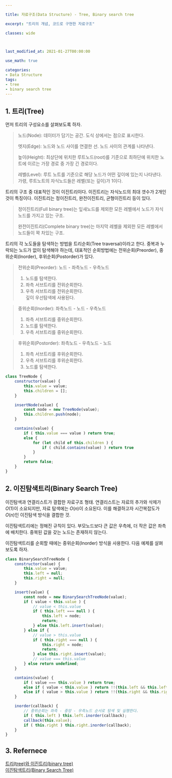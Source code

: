 ```yaml
---

title: 자료구조(Data Structure) - Tree, Binary search tree

excerpt: "트리의 개념, 코드로 구현한 자료구조"

classes: wide

  

last_modified_at: 2021-01-27T00:00:00

use_math: true

categories:
- Data Structure
tags:
- tree
- binary search tree
---
```

## 1. 트리(Tree) 
먼저 트리의 구성요소를 살펴보도록 하자.
> 노드(Node): 데이터가 담기는 공간. 도식 상에서는 점으로 표시한다.    
>      
> 엣지(Edge): 노드와 노드 사이를 연결한 선. 노드 사이의 관계를 나타낸다.
>      
> 높이(Height): 최상단에 위치한 루트노드(root)를 기준으로 최하단에 위치한 노트에 이르는 가장 경로 중 가장 긴 경로이다.  
>      
> 레벨(Level): 루트 노트를 기준으로 해당 노드가 어떤 깊이에 있는지 나타낸다. 가령, 루트노트의 자식노드들은 레벨(또는 깊이)가 1이다.

트리의 구조 중 대표적인 것이 이진트리이다. 이진트리는 자식노드의 최대 갯수가 2개인 것이 특징이다. 이진트리는 정이진트리, 완전이진트리, 균형이진트리 등이 있다.

> 정이진트리(Full binary tree)는 잎새노드를 제외한 모든 레벨에서 노드가 자식노드를 가지고 있는 구조.
>    
> 완전이진트리(Complete binary tree)는 마지막 레벨을 제외한 모든 레벨에서 노드들이 꽉 차있는 구조.     

트리의 각 노도들을 탐색하는 방법을 트리순회(Tree traversal)이라고 한다. 중복과 누락되는 노드가 없이 탐색해야 하는데, 대표적인 순회방법에는 전위순회(Preorder), 중위순회(Inorder), 후위순회(Postorder)가 있다. 

> 전위순회(Preorder): 노드 - 좌측노드 - 우측노드    
> 1. 노드를 탐색한다.
> 2. 좌측 서브트리를 전위순회한다.
> 3. 우측 서브트리를 전위순회한다.     
> 깊이 우선탐색에 사용된다.


> 중위순회(Inorder): 좌측노드 - 노드 - 우측노드
> 1. 좌측 서브트리를 중위순회한다.
> 2. 노드를 탐색한다. 
> 3. 우측 서브트리를 중위순회한다.

> 후위순회(Postorder): 좌측노드 - 우측노드 - 노드
> 1. 좌측 서브트리를 후위순회한다.
> 2. 우측 서브트리를 후위순회한다.
> 3. 노드를 탐색한다.
> 

```js
class TreeNode {
    constructor(value) {
        this.value = value;
        this.children = [];
    }

    insertNode(value) {
        const node = new TreeNode(value);
        this.children.push(node);
    }

    contains(value) {
        if ( this.value === value ) return true;
        else {
            for (let child of this.children ) {
                if ( child.contains(value) ) return true
            }
        }
        return false;
    }
}
````

## 2. 이진탐색트리(Binary Search Tree)
이진탐색과 연결리스트가 결합한 자료구조 형태. 연결리스트는 자료의 추가와 삭제가 $O(1)$이 소요되지만, 자료 탐색에는 $O(n)$이 소요된다. 이를 해결하고자 시간복잡도가 $O(n)$인 이진탐색 방식을 결합한 것.     

이진탐색트리에는 정해진 규칙이 있다. 부모노드보다 큰 값은 우측에, 더 작은 값은 좌측에 배치한다. 중복된 값을 갖는 노드는 존재하지 않는다.

이진탐색트리를 순회할 때에는 중위순회(Inorder) 방식을 사용한다. 다음 예제를 살펴보도록 하자.
```js
class BinarySearchTreeNode {
    constructor(value) {
        this.value = value;
        this.left = null;
        this.right = null;
    }

    insert(value) {
        const node = new BinarySearchTreeNode(value);
        if ( value < this.value ) {
            // value < this.value
            if ( this.left === null ) {
                this.left = node;
                return;
            } else this.left.insert(value);
        } else if {
            // value > this.value
            if ( this.right === null ) {
                this.right = node;
                return;
            } else this.right.insert(value);
            // value === this.value
        } else return undefined;
    }

    contains(value) {
        if ( value === this.value ) return true;
        else if ( value < this.value ) return !!(this.left && this.left.contains(value));
        else if ( value > this.value ) return !!(this.right && this.right.contains(value));
    }

    inorder(callback) {
        // 중위순회는 좌측 - 중앙 - 우측노드 순서로 탐색 및 실행한다.
        if ( this.left ) this.left.inorder(callback);
        callback(this.value);
        if ( this.right ) this.right.inorder(callback);
    }
}
````

## 3. Refernece
[트리(tree)와 이진트리(binary tree)](https://ratsgo.github.io/data%20structure&algorithm/2017/10/21/tree/)    
[이진탐색트리(Binary Search Tree)](https://ratsgo.github.io/data%20structure&algorithm/2017/10/22/bst)    